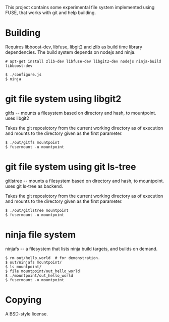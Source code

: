 
This project contains some experimental file system implemented using
FUSE, that works with git and help building.

# Building #

Requires libboost-dev, libfuse, libgit2 and zlib as build time library
dependencies. The build system depends on nodejs and ninja.

    # apt-get install zlib-dev libfuse-dev libgit2-dev nodejs ninja-build libboost-dev

    $ ./configure.js
    $ ninja

# git file system using libgit2 #

gitfs -- mounts a filesystem based on directory and hash, to mountpoint.
uses libgit2

Takes the git reposiotory from the current working directory as of
execution and mounts to the directory given as the first parameter.

    $ ./out/gitfs mountpoint
    $ fusermount -u mountpoint

# git file system using git ls-tree #

gitlstree -- mounts a filesystem based on directory and hash, to
mountpoint.  uses git ls-tree as backend.

Takes the git reposiotory from the current working directory as of
execution and mounts to the directory given as the first parameter.

    $ ./out/gitlstree mountpoint
    $ fusermount -u mountpoint

# ninja file system #

ninjafs -- a filesystem that lists ninja build targets, and builds on demand.

	$ rm out/hello_world  # for demonstration.
	$ out/ninjafs mountpoint/
	$ ls mountpoint/
	$ file mountpoint/out_hello_world
	$ ./mountpoint/out_hello_world
	$ fusermount -u mountpoint


# Copying #

A BSD-style license.
